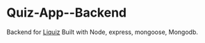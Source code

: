 # Quiz-App--Backend
Backend for [Liquiz](https://github.com/jugalkpatel/Quiz-App/tree/development) Built with Node, express, mongoose, Mongodb.
